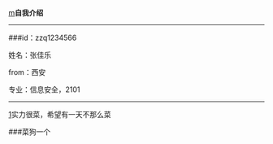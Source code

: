 [m]()**自我介绍**

-----

###id：zzq1234566

姓名：张佳乐

from：西安

专业：信息安全，2101

-----

[1](#菜狗)实力很菜，希望有一天不那么菜

###菜狗一个